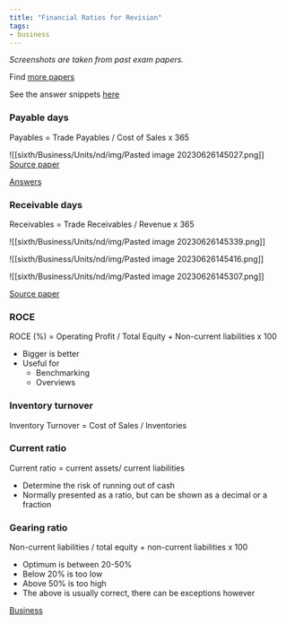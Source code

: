 ```yaml
---
title: "Financial Ratios for Revision"
tags:
- business
---
```


*Screenshots are taken from past exam papers.*

Find [more papers](https://www.savemyexams.co.uk/a-level/business/aqa/-/pages/past-papers/)

See the answer snippets [here](sixth/Business/Units/nd/FinancialRatiosMarkscheme)

### Payable days

Payables = Trade Payables / Cost of Sales x 365

![[sixth/Business/Units/nd/img/Pasted image 20230626145027.png]]
[Source paper](https://filestore.aqa.org.uk/sample-papers-and-mark-schemes/2021/november/AQA-71321-QP-NOV21.PDF)

[Answers](sixth/Business/Units/nd/FinancialRatiosMarkscheme#payable-days)


### Receivable days

Receivables = Trade Receivables / Revenue x 365


![[sixth/Business/Units/nd/img/Pasted image 20230626145339.png]]

![[sixth/Business/Units/nd/img/Pasted image 20230626145416.png]]

![[sixth/Business/Units/nd/img/Pasted image 20230626145307.png]]

[Source paper](https://filestore.aqa.org.uk/sample-papers-and-mark-schemes/2021/november/AQA-71322-QP-NOV21.PDF)

### ROCE

ROCE (%) = Operating Profit / Total Equity + Non-current liabilities x 100

- Bigger is better
- Useful for
	- Benchmarking
	- Overviews

### Inventory turnover

Inventory Turnover = Cost of Sales / Inventories


### Current ratio

Current ratio = current assets/ current liabilities

- Determine the risk of running out of cash
- Normally presented as a ratio, but can be shown as a decimal or a fraction

### Gearing ratio

Non-current liabilities / total equity + non-current liabilities x 100

- Optimum is between 20-50%
- Below 20% is too low
- Above 50% is too high
- The above is usually correct, there can be exceptions however


[Business](/Business)